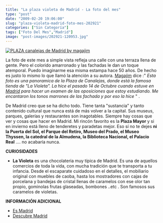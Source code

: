 ```yaml
---
title: "La plaza violeta de Madrid - La foto del mes"
type: "post"
date: "2009-02-20 19:06:00"
slug: "plaza-violeta-madrid-foto-mes-202921"
categories: ["Sin Categoría"]
tags: ["Foto Del Mes","Madrid"]
image: "post-images/202921-120953.jpg"
---
```


 [ ![PLAZA canalejas de Madrid by magajim](post-images/202921-120953.jpg "PLAZA canalejas de Madrid by magajim")](http://www.flickr.com/photos/magajim/3019058884/#comment72157608813499417)

 La foto de este mes a simple vista refleja una calle con una terraza llena de gente. Pero el colorido amarronado y las fachadas le dan un toque atemporal. Puedo imaginarme esa misma estampa hace 50 años. De hecho es justo lo mismo lo que llamó la atención a su autora. [Magajim](http://www.flickr.com/photos/magajim/) dice :" *Esta foto es una panoramica de la Plaza de Canalejas, donde está la famosa tienda de "La Violeta". La hice el pasado 14 de Octubre cuando estuve en* [*Madrid*](http://www.missviajes.com/madrid-doce-campanadas-5747) *para hacer un examen de las oposiciones que estoy estudiando. Me encantaron los tonos marrones de las fachada y por eso la hice* " .

 [](/wp-content/uploads/2009/02/202921-121835.jpg)De Madrid creo que se ha dicho todo. Tiene tanta "sustancia" y tanto contenido cultural que nunca está de más volver a la capital. Sus museus, parques, galerías y restaurantes son inagotables. Siempre hay cosas que ver y cosas que hacer en Madrid. Mi rincón favorito es la **Plaza Mayor** y si en invierno está lleno de tenderetes y paradetas mejor. Eso sí no te dejes **ni la Puerta del Sol, el Parque del Retiro, Museo del Prado, el Museo Thyssen, la catedral de la Almudena, la Biblioteca Nacional, el Palacio Real** .... no acabaría nunca.

 **CURIOSIDADES**

- **La Violeta** es una chocolateria muy típica de Madrid. Es una de aquellos comercios de toda la vida, con mucha tradición que te transporta a tu infancia. Desde el escaparate cuidadoso en el detalles, el mobiliario original con muebles de caoba, hasta los mostradores con cajas de porcelana y bandejas de cristal llenas de caramelos con ese olor tan propio, gominolas frutas glaseadas, bombones ..etc . Son famosos sus caramelos de violetas.

 **INFORMACIÓN ADICIONAL**

- [Es Madrid](http://www.esmadrid.com/es/portal.do)
- [Descubre Madrid](http://www.descubremadrid.com/dm/es_ES/)